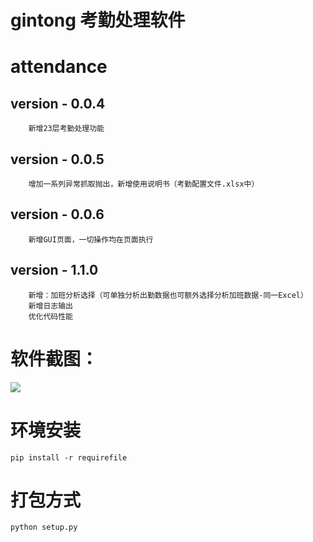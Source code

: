 gintong 考勤处理软件
===================
# attendance
## version - 0.0.4
        新增23层考勤处理功能
## version - 0.0.5
        增加一系列异常抓取抛出，新增使用说明书（考勤配置文件.xlsx中）
## version - 0.0.6
        新增GUI页面，一切操作均在页面执行
## version - 1.1.0
        新增：加班分析选择（可单独分析出勤数据也可额外选择分析加班数据-同一Excel）
        新增日志输出
        优化代码性能
# 软件截图：
![](https://github.com/xuyonggit/attendance/blob/latest/software.png)

# 环境安装
```
pip install -r requirefile
```

# 打包方式
```
python setup.py
```
